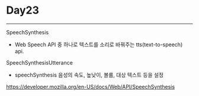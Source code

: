 # Day23

---

SpeechSynthesis
- Web Speech API 중 하나로 텍스트를 소리로 바꿔주는 tts(text-to-speech) api.

SpeechSynthesisUtterance
- speechSynthesis 음성의 속도, 높낮이, 볼륨, 대상 텍스트 등을 설정

https://developer.mozilla.org/en-US/docs/Web/API/SpeechSynthesis
